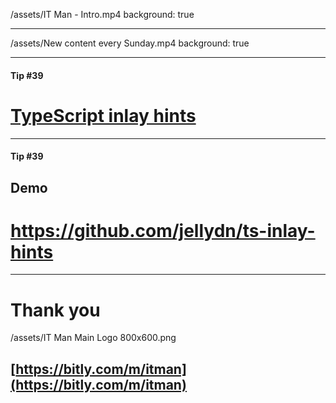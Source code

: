 
/assets/IT Man - Intro.mp4
background: true

---

/assets/New content every Sunday.mp4
background: true

--- 
#### Tip #39
# [TypeScript inlay hints](https://github.com/jellydn/ts-inlay-hints)

---
#### Tip #39
## Demo
# https://github.com/jellydn/ts-inlay-hints

---

# Thank you
/assets/IT Man Main Logo 800x600.png
## [https://bitly.com/m/itman](https://bitly.com/m/itman)
